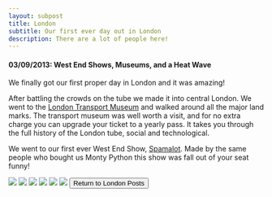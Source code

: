 ```yaml
---
layout: subpost
title: London
subtitle: Our first ever day out in London
description: There are a lot of people here!
---
```


<h4>03/09/2013: West End Shows, Museums, and a Heat Wave</h4>

We finally got our first proper day in London and it was amazing!

After battling the crowds on the tube we made it into central London. We went to the <a target="_blank" href="https://www.ltmuseum.co.uk/">London Transport Museum</a> and walked around all the major land marks.
The transport museum was well worth a visit, and for no extra charge you can upgrade your ticket to a yearly pass. It takes you through the full history of the London tube, social and technological. 

We went to our first ever West End Show, <a target="_blank" href="http://www.atgtickets.com/shows/spamalot/playhouse-theatre/">Spamalot</a>. Made by the same people who bought us Monty Python this show was fall out of your seat funny!

<img src="https://adventuresofthetravellingtwins.com/Photos/2013-09-03-London/day11-min.JPG" class="image1">
<img src="https://adventuresofthetravellingtwins.com/Photos/2013-09-03-London/day12-min.JPG" class="image1">
<img src="https://adventuresofthetravellingtwins.com/Photos/2013-09-03-London/day13-min.JPG" class="image1">
<img src="https://adventuresofthetravellingtwins.com/Photos/2013-09-03-London/day14-min.JPG" class="image1">
<img src="https://adventuresofthetravellingtwins.com/Photos/2013-09-03-London/day15-min.JPG" class="image1">
<img src="https://adventuresofthetravellingtwins.com/Photos/2013-09-03-London/day16-min.JPG" class="image1">

<input type="button" value="Return to London Posts" onclick="self.close()">
